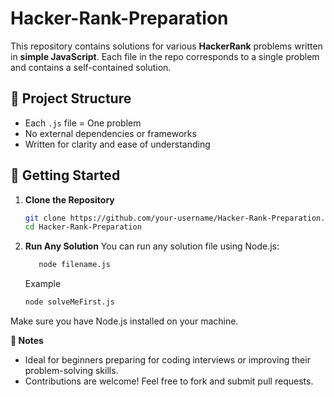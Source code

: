 # Hacker-Rank-Preparation

This repository contains solutions for various **HackerRank** problems written in **simple JavaScript**. Each file in the repo corresponds to a single problem and contains a self-contained solution.

## 📁 Project Structure

- Each `.js` file = One problem
- No external dependencies or frameworks
- Written for clarity and ease of understanding

## 🚀 Getting Started

1. **Clone the Repository**

   ```bash
   git clone https://github.com/your-username/Hacker-Rank-Preparation.git
   cd Hacker-Rank-Preparation

   ```

2. **Run Any Solution**
   You can run any solution file using Node.js:

   ```bash
      node filename.js
   ```
   
   Example

   ```bash
   node solveMeFirst.js
    ```
Make sure you have Node.js installed on your machine.
  

**📌 Notes**

- Ideal for beginners preparing for coding interviews or improving their problem-solving skills.
- Contributions are welcome! Feel free to fork and submit pull requests.

